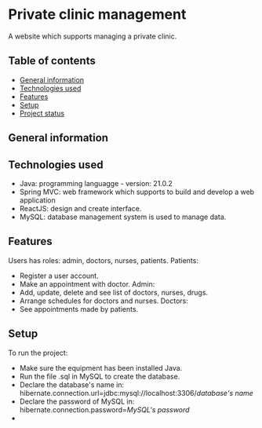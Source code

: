 # Private clinic management
A website which supports managing a private clinic.
## Table of contents
* [General information](#general-information)
* [Technologies used](#technogies-used)
* [Features](#features)
* [Setup](#Setup)
* [Project status](#project-status)
## General information
## Technologies used
- Java: programming languagge - version: 21.0.2
- Spring MVC: web framework which supports to build and develop a web application
- ReactJS: design and create interface.
- MySQL: database management system is used to manage data.
## Features
Users has roles: admin, doctors, nurses, patients.
Patients:
- Register a user account.
- Make an appointment with doctor.
Admin:
- Add, update, delete and see list of doctors, nurses, drugs.
- Arrange schedules for doctors and nurses.
Doctors:
- See appointments made by patients.
## Setup
To run the project:
- Make sure the equipment has been installed Java.
- Run the file .sql in MySQL to create the database.
- Declare the database's name in: hibernate.connection.url=jdbc:mysql://localhost:3306/_database's name_
- Declare the password of MySQL in: hibernate.connection.password=_MySQL's password_
- 



